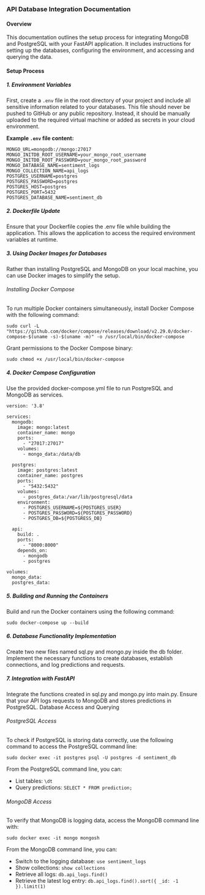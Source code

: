 ### API Database Integration Documentation

#### Overview
This documentation outlines the setup process for integrating MongoDB and PostgreSQL with your FastAPI application. It includes instructions for setting up the databases, configuring the environment, and accessing and querying the data.

#### Setup Process
##### 1. Environment Variables
First, create a `.env` file in the root directory of your project and include all sensitive information related to your databases. This file should never be pushed to GitHub or any public repository. Instead, it should be manually uploaded to the required virtual machine or added as secrets in your cloud environment.

**Example `.env` file content:**
```
MONGO_URL=mongodb://mongo:27017
MONGO_INITDB_ROOT_USERNAME=your_mongo_root_username
MONGO_INITDB_ROOT_PASSWORD=your_mongo_root_password
MONGO_DATABASE_NAME=sentiment_logs
MONGO_COLLECTION_NAME=api_logs
POSTGRES_USERNAME=postgres
POSTGRES_PASSWORD=postgres
POSTGRES_HOST=postgres
POSTGRES_PORT=5432
POSTGRES_DATABASE_NAME=sentiment_db
```

##### 2. Dockerfile Update
Ensure that your Dockerfile copies the .env file while building the application. This allows the application to access the required environment variables at runtime.

##### 3. Using Docker Images for Databases
Rather than installing PostgreSQL and MongoDB on your local machine, you can use Docker images to simplify the setup.

###### Installing Docker Compose
To run multiple Docker containers simultaneously, install Docker Compose with the following command:

`sudo curl -L "https://github.com/docker/compose/releases/download/v2.29.0/docker-compose-$(uname -s)-$(uname -m)" -o /usr/local/bin/docker-compose`

Grant permissions to the Docker Compose binary:

`sudo chmod +x /usr/local/bin/docker-compose`

##### 4. Docker Compose Configuration

Use the provided docker-compose.yml file to run PostgreSQL and MongoDB as services.

```
version: '3.8'

services:
  mongodb:
    image: mongo:latest
    container_name: mongo
    ports:
      - "27017:27017"
    volumes:
      - mongo_data:/data/db

  postgres:
    image: postgres:latest
    container_name: postgres
    ports:
      - "5432:5432"
    volumes:
      - postgres_data:/var/lib/postgresql/data
    environment:
      - POSTGRES_USERNAME=${POSTGRES_USER}
      - POSTGRES_PASSWORD=${POSTGRES_PASSWORD}
      - POSTGRES_DB=${POSTGRESS_DB}

  api:
    build: .
    ports:
      - "8000:8000"
    depends_on:
      - mongodb
      - postgres

volumes:
  mongo_data:
  postgres_data:
```

##### 5. Building and Running the Containers
Build and run the Docker containers using the following command:

`sudo docker-compose up --build`

##### 6. Database Functionality Implementation
Create two new files named sql.py and mongo.py inside the db folder. Implement the necessary functions to create databases, establish connections, and log predictions and requests.

##### 7. Integration with FastAPI
Integrate the functions created in sql.py and mongo.py into main.py. Ensure that your API logs requests to MongoDB and stores predictions in PostgreSQL.
Database Access and Querying

###### PostgreSQL Access
To check if PostgreSQL is storing data correctly, use the following command to access the PostgreSQL command line:

`sudo docker exec -it postgres psql -U postgres -d sentiment_db`

From the PostgreSQL command line, you can:
- List tables: `\dt`
- Query predictions: `SELECT * FROM prediction;`

###### MongoDB Access
To verify that MongoDB is logging data, access the MongoDB command line with:

`sudo docker exec -it mongo mongosh`

From the MongoDB command line, you can:
- Switch to the logging database: `use sentiment_logs`
- Show collections: `show collections`
- Retrieve all logs: `db.api_logs.find()`
- Retrieve the latest log entry: `db.api_logs.find().sort({ _id: -1 }).limit(1)`